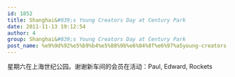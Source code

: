 ```yaml
---
id: 1852
title: Shanghai&#039;s Young Creators Day at Century Park
date: 2011-11-13 19:12:54
author: 4
group: Shanghai&#039;s Young Creators Day at Century Park
post_name: %e9%9d%92%e5%b9%b4%e5%88%9b%e6%84%8f%e6%97%a5young-creators-day
---
```


星期六在上海世纪公园。谢谢新车间的会员在活动：Paul, Edward, Rockets